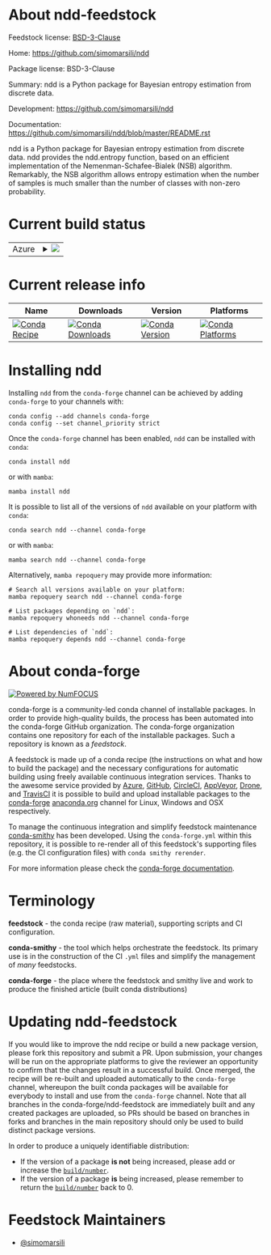 About ndd-feedstock
===================

Feedstock license: [BSD-3-Clause](https://github.com/conda-forge/ndd-feedstock/blob/main/LICENSE.txt)

Home: https://github.com/simomarsili/ndd

Package license: BSD-3-Clause

Summary: ndd is a Python package for Bayesian entropy estimation from discrete data.

Development: https://github.com/simomarsili/ndd

Documentation: https://github.com/simomarsili/ndd/blob/master/README.rst

ndd is a Python package for Bayesian entropy estimation from discrete data.
ndd provides the ndd.entropy function, based on an efficient implementation
of the Nemenman-Schafee-Bialek (NSB) algorithm. Remarkably, the NSB
algorithm allows entropy estimation when the number of samples is much
smaller than the number of classes with non-zero probability.


Current build status
====================


<table>
    
  <tr>
    <td>Azure</td>
    <td>
      <details>
        <summary>
          <a href="https://dev.azure.com/conda-forge/feedstock-builds/_build/latest?definitionId=11265&branchName=main">
            <img src="https://dev.azure.com/conda-forge/feedstock-builds/_apis/build/status/ndd-feedstock?branchName=main">
          </a>
        </summary>
        <table>
          <thead><tr><th>Variant</th><th>Status</th></tr></thead>
          <tbody><tr>
              <td>linux_64_python3.10.____cpython</td>
              <td>
                <a href="https://dev.azure.com/conda-forge/feedstock-builds/_build/latest?definitionId=11265&branchName=main">
                  <img src="https://dev.azure.com/conda-forge/feedstock-builds/_apis/build/status/ndd-feedstock?branchName=main&jobName=linux&configuration=linux%20linux_64_python3.10.____cpython" alt="variant">
                </a>
              </td>
            </tr><tr>
              <td>linux_64_python3.11.____cpython</td>
              <td>
                <a href="https://dev.azure.com/conda-forge/feedstock-builds/_build/latest?definitionId=11265&branchName=main">
                  <img src="https://dev.azure.com/conda-forge/feedstock-builds/_apis/build/status/ndd-feedstock?branchName=main&jobName=linux&configuration=linux%20linux_64_python3.11.____cpython" alt="variant">
                </a>
              </td>
            </tr><tr>
              <td>linux_64_python3.12.____cpython</td>
              <td>
                <a href="https://dev.azure.com/conda-forge/feedstock-builds/_build/latest?definitionId=11265&branchName=main">
                  <img src="https://dev.azure.com/conda-forge/feedstock-builds/_apis/build/status/ndd-feedstock?branchName=main&jobName=linux&configuration=linux%20linux_64_python3.12.____cpython" alt="variant">
                </a>
              </td>
            </tr><tr>
              <td>linux_64_python3.13.____cp313</td>
              <td>
                <a href="https://dev.azure.com/conda-forge/feedstock-builds/_build/latest?definitionId=11265&branchName=main">
                  <img src="https://dev.azure.com/conda-forge/feedstock-builds/_apis/build/status/ndd-feedstock?branchName=main&jobName=linux&configuration=linux%20linux_64_python3.13.____cp313" alt="variant">
                </a>
              </td>
            </tr><tr>
              <td>linux_64_python3.9.____cpython</td>
              <td>
                <a href="https://dev.azure.com/conda-forge/feedstock-builds/_build/latest?definitionId=11265&branchName=main">
                  <img src="https://dev.azure.com/conda-forge/feedstock-builds/_apis/build/status/ndd-feedstock?branchName=main&jobName=linux&configuration=linux%20linux_64_python3.9.____cpython" alt="variant">
                </a>
              </td>
            </tr><tr>
              <td>osx_64_python3.10.____cpython</td>
              <td>
                <a href="https://dev.azure.com/conda-forge/feedstock-builds/_build/latest?definitionId=11265&branchName=main">
                  <img src="https://dev.azure.com/conda-forge/feedstock-builds/_apis/build/status/ndd-feedstock?branchName=main&jobName=osx&configuration=osx%20osx_64_python3.10.____cpython" alt="variant">
                </a>
              </td>
            </tr><tr>
              <td>osx_64_python3.11.____cpython</td>
              <td>
                <a href="https://dev.azure.com/conda-forge/feedstock-builds/_build/latest?definitionId=11265&branchName=main">
                  <img src="https://dev.azure.com/conda-forge/feedstock-builds/_apis/build/status/ndd-feedstock?branchName=main&jobName=osx&configuration=osx%20osx_64_python3.11.____cpython" alt="variant">
                </a>
              </td>
            </tr><tr>
              <td>osx_64_python3.12.____cpython</td>
              <td>
                <a href="https://dev.azure.com/conda-forge/feedstock-builds/_build/latest?definitionId=11265&branchName=main">
                  <img src="https://dev.azure.com/conda-forge/feedstock-builds/_apis/build/status/ndd-feedstock?branchName=main&jobName=osx&configuration=osx%20osx_64_python3.12.____cpython" alt="variant">
                </a>
              </td>
            </tr><tr>
              <td>osx_64_python3.13.____cp313</td>
              <td>
                <a href="https://dev.azure.com/conda-forge/feedstock-builds/_build/latest?definitionId=11265&branchName=main">
                  <img src="https://dev.azure.com/conda-forge/feedstock-builds/_apis/build/status/ndd-feedstock?branchName=main&jobName=osx&configuration=osx%20osx_64_python3.13.____cp313" alt="variant">
                </a>
              </td>
            </tr><tr>
              <td>osx_64_python3.9.____cpython</td>
              <td>
                <a href="https://dev.azure.com/conda-forge/feedstock-builds/_build/latest?definitionId=11265&branchName=main">
                  <img src="https://dev.azure.com/conda-forge/feedstock-builds/_apis/build/status/ndd-feedstock?branchName=main&jobName=osx&configuration=osx%20osx_64_python3.9.____cpython" alt="variant">
                </a>
              </td>
            </tr><tr>
              <td>win_64_python3.10.____cpython</td>
              <td>
                <a href="https://dev.azure.com/conda-forge/feedstock-builds/_build/latest?definitionId=11265&branchName=main">
                  <img src="https://dev.azure.com/conda-forge/feedstock-builds/_apis/build/status/ndd-feedstock?branchName=main&jobName=win&configuration=win%20win_64_python3.10.____cpython" alt="variant">
                </a>
              </td>
            </tr><tr>
              <td>win_64_python3.11.____cpython</td>
              <td>
                <a href="https://dev.azure.com/conda-forge/feedstock-builds/_build/latest?definitionId=11265&branchName=main">
                  <img src="https://dev.azure.com/conda-forge/feedstock-builds/_apis/build/status/ndd-feedstock?branchName=main&jobName=win&configuration=win%20win_64_python3.11.____cpython" alt="variant">
                </a>
              </td>
            </tr><tr>
              <td>win_64_python3.12.____cpython</td>
              <td>
                <a href="https://dev.azure.com/conda-forge/feedstock-builds/_build/latest?definitionId=11265&branchName=main">
                  <img src="https://dev.azure.com/conda-forge/feedstock-builds/_apis/build/status/ndd-feedstock?branchName=main&jobName=win&configuration=win%20win_64_python3.12.____cpython" alt="variant">
                </a>
              </td>
            </tr><tr>
              <td>win_64_python3.13.____cp313</td>
              <td>
                <a href="https://dev.azure.com/conda-forge/feedstock-builds/_build/latest?definitionId=11265&branchName=main">
                  <img src="https://dev.azure.com/conda-forge/feedstock-builds/_apis/build/status/ndd-feedstock?branchName=main&jobName=win&configuration=win%20win_64_python3.13.____cp313" alt="variant">
                </a>
              </td>
            </tr><tr>
              <td>win_64_python3.9.____cpython</td>
              <td>
                <a href="https://dev.azure.com/conda-forge/feedstock-builds/_build/latest?definitionId=11265&branchName=main">
                  <img src="https://dev.azure.com/conda-forge/feedstock-builds/_apis/build/status/ndd-feedstock?branchName=main&jobName=win&configuration=win%20win_64_python3.9.____cpython" alt="variant">
                </a>
              </td>
            </tr>
          </tbody>
        </table>
      </details>
    </td>
  </tr>
</table>

Current release info
====================

| Name | Downloads | Version | Platforms |
| --- | --- | --- | --- |
| [![Conda Recipe](https://img.shields.io/badge/recipe-ndd-green.svg)](https://anaconda.org/conda-forge/ndd) | [![Conda Downloads](https://img.shields.io/conda/dn/conda-forge/ndd.svg)](https://anaconda.org/conda-forge/ndd) | [![Conda Version](https://img.shields.io/conda/vn/conda-forge/ndd.svg)](https://anaconda.org/conda-forge/ndd) | [![Conda Platforms](https://img.shields.io/conda/pn/conda-forge/ndd.svg)](https://anaconda.org/conda-forge/ndd) |

Installing ndd
==============

Installing `ndd` from the `conda-forge` channel can be achieved by adding `conda-forge` to your channels with:

```
conda config --add channels conda-forge
conda config --set channel_priority strict
```

Once the `conda-forge` channel has been enabled, `ndd` can be installed with `conda`:

```
conda install ndd
```

or with `mamba`:

```
mamba install ndd
```

It is possible to list all of the versions of `ndd` available on your platform with `conda`:

```
conda search ndd --channel conda-forge
```

or with `mamba`:

```
mamba search ndd --channel conda-forge
```

Alternatively, `mamba repoquery` may provide more information:

```
# Search all versions available on your platform:
mamba repoquery search ndd --channel conda-forge

# List packages depending on `ndd`:
mamba repoquery whoneeds ndd --channel conda-forge

# List dependencies of `ndd`:
mamba repoquery depends ndd --channel conda-forge
```


About conda-forge
=================

[![Powered by
NumFOCUS](https://img.shields.io/badge/powered%20by-NumFOCUS-orange.svg?style=flat&colorA=E1523D&colorB=007D8A)](https://numfocus.org)

conda-forge is a community-led conda channel of installable packages.
In order to provide high-quality builds, the process has been automated into the
conda-forge GitHub organization. The conda-forge organization contains one repository
for each of the installable packages. Such a repository is known as a *feedstock*.

A feedstock is made up of a conda recipe (the instructions on what and how to build
the package) and the necessary configurations for automatic building using freely
available continuous integration services. Thanks to the awesome service provided by
[Azure](https://azure.microsoft.com/en-us/services/devops/), [GitHub](https://github.com/),
[CircleCI](https://circleci.com/), [AppVeyor](https://www.appveyor.com/),
[Drone](https://cloud.drone.io/welcome), and [TravisCI](https://travis-ci.com/)
it is possible to build and upload installable packages to the
[conda-forge](https://anaconda.org/conda-forge) [anaconda.org](https://anaconda.org/)
channel for Linux, Windows and OSX respectively.

To manage the continuous integration and simplify feedstock maintenance
[conda-smithy](https://github.com/conda-forge/conda-smithy) has been developed.
Using the ``conda-forge.yml`` within this repository, it is possible to re-render all of
this feedstock's supporting files (e.g. the CI configuration files) with ``conda smithy rerender``.

For more information please check the [conda-forge documentation](https://conda-forge.org/docs/).

Terminology
===========

**feedstock** - the conda recipe (raw material), supporting scripts and CI configuration.

**conda-smithy** - the tool which helps orchestrate the feedstock.
                   Its primary use is in the construction of the CI ``.yml`` files
                   and simplify the management of *many* feedstocks.

**conda-forge** - the place where the feedstock and smithy live and work to
                  produce the finished article (built conda distributions)


Updating ndd-feedstock
======================

If you would like to improve the ndd recipe or build a new
package version, please fork this repository and submit a PR. Upon submission,
your changes will be run on the appropriate platforms to give the reviewer an
opportunity to confirm that the changes result in a successful build. Once
merged, the recipe will be re-built and uploaded automatically to the
`conda-forge` channel, whereupon the built conda packages will be available for
everybody to install and use from the `conda-forge` channel.
Note that all branches in the conda-forge/ndd-feedstock are
immediately built and any created packages are uploaded, so PRs should be based
on branches in forks and branches in the main repository should only be used to
build distinct package versions.

In order to produce a uniquely identifiable distribution:
 * If the version of a package **is not** being increased, please add or increase
   the [``build/number``](https://docs.conda.io/projects/conda-build/en/latest/resources/define-metadata.html#build-number-and-string).
 * If the version of a package **is** being increased, please remember to return
   the [``build/number``](https://docs.conda.io/projects/conda-build/en/latest/resources/define-metadata.html#build-number-and-string)
   back to 0.

Feedstock Maintainers
=====================

* [@simomarsili](https://github.com/simomarsili/)

